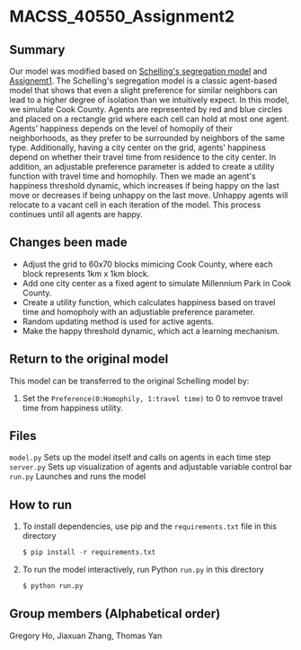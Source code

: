 # MACSS_40550_Assignment2

## Summary
Our model was modified based on [Schelling's segregation model](https://github.com/jmclip/MACSS-40550-ABM/tree/main/2_Schelling/mesa_schelling) and [Assignemt1](https://github.com/naivetoad/MACSS_40550_Assignment1). The Schelling's segregation model is a classic agent-based model that shows that even a slight preference for similar neighbors can lead to a higher degree of isolation than we intuitively expect. In this model, we simulate Cook County. Agents are represented by red and blue circles and placed on a rectangle grid where each cell can hold at most one agent.  Agents' happiness depends on the level of homopily of their neighborhoods, as they prefer to be surrounded by neighbors of the same type. Additionally, having a city center on the grid, agents' happiness depend on whether their travel time from residence to the city center. In addition, an adjustable preference parameter is added to create a utility function with travel time and homophily. Then we made an agent's happiness threshold dynamic, which increases if being happy on the last move or decreases if being unhappy on the last move. Unhappy agents will relocate to a vacant cell in each iteration of the model. This process continues until all agents are happy. 

## Changes been made
+ Adjust the grid to 60x70 blocks mimicing Cook County, where each block represents 1km x 1km block.
+ Add one city center as a fixed agent to simulate Millennium Park in Cook County. 
+ Create a utility function, which calculates happiness based on travel time and homopholy with an adjustiable preference parameter. 
+ Random updating method is used for active agents.
+ Make the happy threshold dynamic, which act a learning mechanism. 

## Return to the original model
This model can be transferred to the original Schelling model by:
1. Set the `Preference(0:Homophily, 1:travel time)` to 0 to remvoe travel time from happiness utility.


## Files
`model.py` Sets up the model itself and calls on agents in each time step\
`server.py` Sets up visualization of agents and adjustable variable control bar\
`run.py` Launches and runs the model

## How to run
1. To install dependencies, use pip and the `requirements.txt` file in this directory
   ```python
   $ pip install -r requirements.txt
3. To run the model interactively, run Python `run.py` in this directory
   ```python
   $ python run.py

## Group members (Alphabetical order)
Gregory Ho, Jiaxuan Zhang, Thomas Yan
